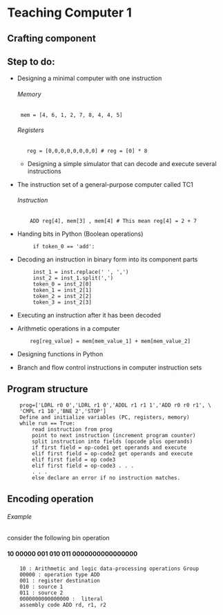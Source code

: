 # Teaching Computer 1
 ## Crafting component 
 ## Step to do:
 - Designing a minimal computer with one instruction
    
    ######  Memory
        mem = [4, 6, 1, 2, 7, 8, 4, 4, 5]
    ######  Registers
          reg = [0,0,0,0,0,0,0,0] # reg = [0] * 8
    
   - Designing a simple simulator that can decode and execute several
instructions

          
 - The instruction set of a general-purpose computer called TC1

    ######  Instruction
           ADD reg[4], mem[3] , mem[4] # This mean reg[4] = 2 + 7
 - Handing bits in Python (Boolean operations)

            if token_0 == 'add':
 - Decoding an instruction in binary form into its component parts

            inst_1 = inst.replace(' ', ',')
            inst_2 = inst_1.split(',')
            token_0 = inst_2[0]
            token_1 = inst_2[1]
            token_2 = inst_2[2]
            token_3 = inst_2[3]
 - Executing an instruction after it has been decoded
 - Arithmetic operations in a computer

           reg[reg_value] = mem[mem_value_1] + mem[mem_value_2]

 - Designing functions in Python
 - Branch and flow control instructions in computer instruction sets
 ## Program structure
        prog=['LDRL r0 0','LDRL r1 0','ADDL r1 r1 1','ADD r0 r0 r1', \
        'CMPL r1 10','BNE 2','STOP']
        Define and initialize variables (PC, registers, memory)
        while run == True:
            read instruction from prog
            point to next instruction (increment program counter)
            split instruction into fields (opcode plus operands)
            if first field = op-code1 get operands and execute
            elif first field = op-code2 get operands and execute
            elif first field = op code3
            elif first field = op-code3 . . .
            . . .
            else declare an error if no instruction matches.
  ## Encoding operation 
  ###### Example
consider the following bin operation
   #### 10 00000 001 010 011 0000000000000000
        10 : Arithmetic and logic data-processing operations Group
        00000 : operation type ADD
        001 : register destination 
        010 : source 1
        011 : source 2
        0000000000000000 :  literal
        assembly code ADD rd, r1, r2
